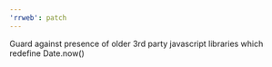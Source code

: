 ```yaml
---
'rrweb': patch
---
```


Guard against presence of older 3rd party javascript libraries which redefine Date.now()
